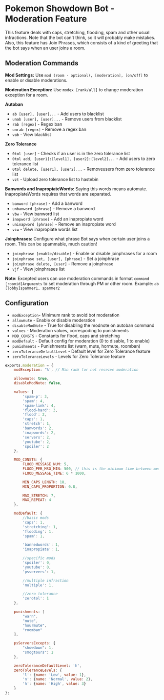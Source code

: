 ﻿Pokemon Showdown Bot - Moderation Feature
====================

This feature deals with caps, stretching, flooding, spam and other usual infractions. Note that the bot can't think, so it will probably make mistakes. Also, this feature has Join Phrases, which consists of a kind of greeting that the bot says when an user joins a room.

Moderation Commands
------------

**Mod Settings:** Use `mod (room - optional), [moderation], [on/off]` to enable or disable moderations.

**Moderation Exception:** Use `modex [rank/all]` to change moderation exception for a room.

**Autoban**
 - `ab [user], [user]...` - Add users to blacklist
 - `unab [user], [user]...` - Remove users from blacklist
 - `rab [regex]` - Regex ban
 - `unrab [regex]` - Remove a regex ban
 - `vab` - View blacklist

**Zero Tolerance**
 - `0tol [user]` - Checks if an user is in the zero tolerance list
 - `0tol add, [user1]:[level1], [user2]:[level2]...` - Add users to zero tolerance list
 - `0tol delete, [user1], [user2]...` - Removeusers from zero tolerance list
 - `vzt` - Upload zero tolerance list to hastebin

**Banwords and InapropiateWords:** Saying this words means automute. InapropiateWords requires that words are separated.
 - `banword [phrase]` - Add a banword
 - `unbanword [phrase]` - Remove a banword
 - `vbw` - View banword list
 - `inapword [phrase]` - Add an inapropiate word
 - `uninapword [phrase]` - Remove an inapropiate word
 - `viw` - View inapropiate words list

**Joinphrases:** Configure what phrase Bot says when certain user joins a room. This can be spammable, much caution!
 - `joinphrase [enable/disable]` - Enable or disable joinphrases for a room
 - `joinphrase set, [user], [phrase]` - Set a joinphrase
 - `joinphrase delete, [user]` - Remove a joinphrase
 - `vjf` - View joinphrases list
 
**Note:** Excepted users can use moderation commands in format `command [roomid]Arguments` to set moderation through PM or other room. Example: `ab [lobby]spammer1, spammer2`

Configuration
------------

 - `modException`- Minimum rank to avoid bot moderation
 - `allowmute` - Enable or disable moderation
 - `disableModNote` - True for disabling the modnote on autoban command
 - `values` - Moderation values, correspoding to punishments
 - `MOD_CONSTS` - Constants for flood, caps and stretching
 - `modDefault` - Default config for moderation (0 to disable, 1 to enable)
 - `punishments` - Punishments list (warn, mute, hormute, roomban)
 - `zeroToleranceDefaultLevel` - Default level for Zero Tolerance feature
 - `zeroToleranceLevels` - Levels for Zero Tolerance feature

```js
exports.moderation = {
	modException: '%', // Min rank for not receive moderation

	allowmute: true,
	disableModNote: false,

	values: {
		'spam-p': 3,
		'spam': 4,
		'spam-link': 4,
		'flood-hard': 3,
		'flood': 2,
		'caps': 1,
		'stretch': 1,
		'banwords': 2,
		'inapwords': 2,
		'servers': 2,
		'youtube': 2,
		'spoiler': 2
	},

	MOD_CONSTS: {
		FLOOD_MESSAGE_NUM: 5,
		FLOOD_PER_MSG_MIN: 500, // this is the minimum time between messages for legitimate spam. It's used to determine what "flooding" is caused by lag
		FLOOD_MESSAGE_TIME: 6 * 1000,

		MIN_CAPS_LENGTH: 18,
		MIN_CAPS_PROPORTION: 0.8,

		MAX_STRETCH: 7,
		MAX_REPEAT: 4
	},

	modDefault: {
		//basic mods
		'caps': 1,
		'stretching': 1,
		'flooding': 1,
		'spam': 1,

		'bannedwords': 1,
		'inapropiate': 1,

		//specific mods
		'spoiler': 0,
		'youtube': 0,
		'psservers': 1,

		//multiple infraction
		'multiple': 1,

		//zero tolerance
		'zerotol': 1
	},

	punishments: [
		"warn",
		"mute",
		"hourmute",
		"roomban"
	],

	psServersExcepts: {
		"showdown": 1,
		"smogtours": 1
	},

	zeroToleranceDefaultLevel: 'h',
	zeroToleranceLevels: {
		'l': {name: 'Low', value: 1},
		'n': {name: 'Normal', value: 2},
		'h': {name: 'High', value: 3}
	}
};
```

